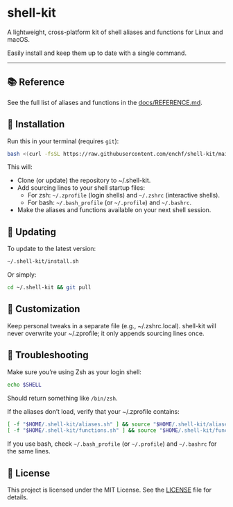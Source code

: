# shell-kit

A lightweight, cross-platform kit of shell aliases and functions for Linux and macOS.

Easily install and keep them up to date with a single command.

---

## 📚 Reference

See the full list of aliases and functions in the [docs/REFERENCE.md](docs/REFERENCE.md).

## 🚀 Installation

Run this in your terminal (requires `git`):

```bash
bash <(curl -fsSL https://raw.githubusercontent.com/enchf/shell-kit/main/install.sh)
```

This will:

- Clone (or update) the repository to ~/.shell-kit.
- Add sourcing lines to your shell startup files:
  - For zsh: `~/.zprofile` (login shells) and `~/.zshrc` (interactive shells).
  - For bash: `~/.bash_profile` (or `~/.profile`) and `~/.bashrc`.
- Make the aliases and functions available on your next shell session.

## 🔄 Updating

To update to the latest version:

```bash
~/.shell-kit/install.sh
```

Or simply:

```bash
cd ~/.shell-kit && git pull
```

## 🧩 Customization

Keep personal tweaks in a separate file (e.g., ~/.zshrc.local).
shell-kit will never overwrite your ~/.zprofile; it only appends sourcing lines once.

## 🐛 Troubleshooting

Make sure you’re using Zsh as your login shell:

```bash
echo $SHELL
```

Should return something like `/bin/zsh`.

If the aliases don’t load, verify that your ~/.zprofile contains:

```bash
[ -f "$HOME/.shell-kit/aliases.sh" ] && source "$HOME/.shell-kit/aliases.sh"
[ -f "$HOME/.shell-kit/functions.sh" ] && source "$HOME/.shell-kit/functions.sh"
```

If you use bash, check `~/.bash_profile` (or `~/.profile`) and `~/.bashrc` for the same lines.

## 📄 License

This project is licensed under the MIT License. See the [LICENSE](LICENSE) file for details.
